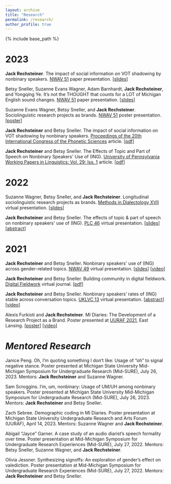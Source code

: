 ```yaml
---
layout: archive
title: "Research"
permalink: /research/
author_profile: true
---
```


{% include base_path %}

2023
====
**Jack Rechsteiner**. The impact of social information on VOT shadowing by nonbinary speakers. [NWAV 51](https://nwav51.org/) paper presentation. [[slides](http://jackrechsteiner.github.io/files/RechsteinerNWAV51.pdf)]

Betsy Sneller, Suzanne Evans Wagner, Adam Barnhardt, **Jack Rechsteiner**, and Yongqing Ye. It’s not the THOUGHT that counts for a LOT of Michigan English sound changes. [NWAV 51](https://nwav51.org/) paper presentation. [[slides](http://jackrechsteiner.github.io/files/Sneller_etal_NWAV51.pdf)]

Suzanne Evans Wagner, Betsy Sneller, and **Jack Rechsteiner**. Sociolinguistic research projects as brands. [NWAV 51](https://nwav51.org/) poster presentation. [[poster](http://jackrechsteiner.github.io/files/WagnerSnellerRechsteiner_NWAV51.pdf)]

**Jack Rechsteiner** and Betsy Sneller. The impact of social information on VOT shadowing by nonbinary speakers. [Proceedings of the 20th International Congress of the Phonetic Sciences](https://www.internationalphoneticassociation.org/icphs/icphs2023) article. [[pdf](http://jackrechsteiner.github.io/files/Rechsteiner_ICPhS20.pdf)]

**Jack Rechsteiner** and Betsy Sneller. The Effects of Topic and Part of Speech on Nonbinary Speakers' Use of (ING). [University of Pennsylvania Working Papers in Linguistics: Vol. 29: Iss. 1](https://repository.upenn.edu/handle/20.500.14332/58728) article. [[pdf](http://jackrechsteiner.github.io/files/RechsteinerPWPL2023.pdf)]

2022
====
Suzanne Wagner, Betsy Sneller, and **Jack Rechsteiner**. Longitudinal sociolinguistic research projects as brands. [Methods in Dialectology XVII](https://methodsxvii.uni-mainz.de/) virtual presentation. [[slides](http://jackrechsteiner.github.io/files/Methods_in_Dialect_Presentation.pdf)]

**Jack Rechsteiner** and Betsy Sneller. The effects of topic & part of speech on nonbinary speakers' use of (ING). [PLC 46](https://www.ling.upenn.edu/Events/PLC/plc46/index.html) virtual presentation. [[slides](http://jackrechsteiner.github.io/files/PLC_Presentation.pdf)] [[abstract](http://jackrechsteiner.github.io/files/PLC_46_paper_55.pdf)]

2021
====
**Jack Rechsteiner** and Betsy Sneller. Nonbinary speakers' use of (ING) across gender-related topics. [NWAV 49](https://www.nwav49.org/) virtual presentation. [[slides](http://jackrechsteiner.github.io/files/RechsteinerNWAV49.pdf)] [[video](https://vimeo.com/627644620)]

**Jack Rechsteiner** and Betsy Sneller. Building community in digital fieldwork. [Digital Fieldwork](https://digitalfieldwork.iu.edu/) virtual journal. [[pdf](http://jackrechsteiner.github.io/files/Rechsteiner_DigitalFieldwork.pdf)]

**Jack Rechsteiner** and Betsy Sneller. Nonbinary speakers’ rates of (ING) stable across conversation topics. [UKLVC 13](https://uklvc13.com/) virtual presentation. [[abstract](http://jackrechsteiner.github.io/files/Rechsteiner_UKLVC13.pdf)] [[video](http://jackrechsteiner.github.io/files/Rechsteiner_UKLVC13_video.mp4)]

Alexis Furkioti and **Jack Rechsteiner**. MI Diaries: The Development of a Research Project as a Brand. Poster presented at [UURAF 2021](https://urca.msu.edu/forums/uuraf-2021), East Lansing. [[poster](http://jackrechsteiner.github.io/files/MI-Diaries-UURAF.pdf)] [[video](https://www.youtube.com/watch?v=ZWxotrdgwP0)]

*Mentored Research*
====
Janice Peng. Oh, I’m quoting something I don’t like: Usage of “oh” to signal negative stance. Poster presented at Michigan State University Mid-Michigan Symposium for Undergraduate Research (Mid-SURE), July 26, 2023. Mentors: **Jack Rechsteiner** and Suzanne Wagner.

Sam Scroggins. I’m, um, nonbinary: Usage of UM/UH among nonbinary speakers. Poster presented at Michigan State University Mid-Michigan Symposium for Undergraduate Research (Mid-SURE), July 26, 2023. Mentors: **Jack Rechsteiner** and Betsy Sneller.

Zach Sebree. Demographic coding in MI Diaries. Poster presentation at Michigan State University Undergraduate Research and Arts Forum (UURAF), April 14, 2023. Mentors: Suzanne Wagner and **Jack Rechsteiner**.

Abigail “Jayce” Garner. A case study of an audio diarist’s speech formality over time. Poster presentation at Mid-Michigan Symposium for Undergraduate Research Experiences (Mid-SURE), July 27, 2022. Mentors: Betsy Sneller, Suzanne Wagner, and **Jack Rechsteiner**.

Olivia Jessner. Synthesizing signoffs: An exploration of gender’s effect on valediction. Poster presentation at Mid-Michigan Symposium for Undergraduate Research Experiences (Mid-SURE), July 27, 2022. Mentors: **Jack Rechsteiner** and Betsy Sneller.
